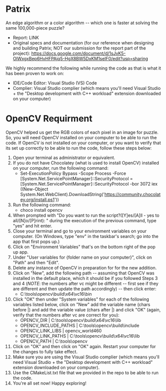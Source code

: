 # Patrix
An edge algorithm or a color algorithm -- which one is faster at solving the same 100,000-piece puzzle?

- Report: LINK
- Original specs and documentation (for our reference when designing and building Patrix; NOT our submission for the report part of the project): https://docs.google.com/document/d/1sJvK5-OlWxgxBep6HvHFPAjq5-HgX8BW5DxKM1seIF0/edit?usp=sharing

We highly recommend the following while running the code as that is what it has been proven to work on:
- IDE/Code Editor: Visual Studio (VS) Code
- Complier: Visual Studio complier (which means you'll need Visual Studio + the "Desktop development with C++ workload" extension downloaded on your computer)

# OpenCV Requirment
OpenCV helped us get the RGB colors of each pixel in an image for puzzle. So, you will need OpenCV installed on your computer to be able to run the code. If OpenCV is not installed on your computer, or you want to verify that its set up correctly to be able to run the code, follow these steps below:

1. Open your terminal as administrator or equivalent.
2. If you do not have Chocolatey (what is used to install OpenCV) installed on your computer, run the following command:
    - Set-ExecutionPolicy Bypass -Scope Process -Force
[System.Net.ServicePointManager]::SecurityProtocol = [System.Net.ServicePointManager]::SecurityProtocol -bor 3072
iex ((New-Object System.Net.WebClient).DownloadString('https://community.chocolatey.org/install.ps1'))
3. Run the following command:
    - choco install opencv
4. When prompted with "Do you want to run the script?([Y]es/[A]ll - yes to all/[N]o/[P]rint): " during the execution of the previous command, type "yes" and hit enter.
5. Close your terminal and go to your environment variables on your computer. (On Windows, type "env" in the taskbar's search; go into the app that first pops up.)
6. Click on "Environment Variables" that's on the bottom right of the pop up app.
7. Under "User variables for {folder name on your computer}", click on "Path" and then "Edit".
8. Delete any instance of OpenCV in preparation for for the new addition.
9. Click on "New", add the following path -- assuming that OpenCV was installed in the default place, which it should be if you followed Steps 3 and 4 (_NOTE_: the numbers after vc might be different -- first see if they are different and then update the path accordingly) -- then click enter:
      - C:\tools\opencv\build\x64\vc16\bin
11. Click "OK" then under "System variables" for each of the following variables listed below, click on "New" add the variable name (chars before |) and add the variable value (chars after |) and click "OK" (again, verify that the numbers after vc are correct for you):
    - OPENCV_DIR | C:\tools\opencv\build\x64\vc16\lib
    - OPENCV_INCLUDE_PATHS | C:\tools\opencv\build\include
    - OPENCV_LINK_LIBS | opencv_world460
    - OPENCV_LINK_PATHS | C:\tools\opencv\build\x64\vc16\lib
    - OPENCV_PATH | C:\tools\opencv
12. Click on "OK" and then click on "OK" again. Restart your computer for the changes to fully take effect.
13. Make sure you are using the Visual Studio complier (which means you'll need Visual Studio + the "Desktop development with C++ workload" extension downloaded on your computer). 
14. Use the CMakeList.txt file that we provided in the repo to be able to run the code.
15. You're all set now! Happy exploring!
